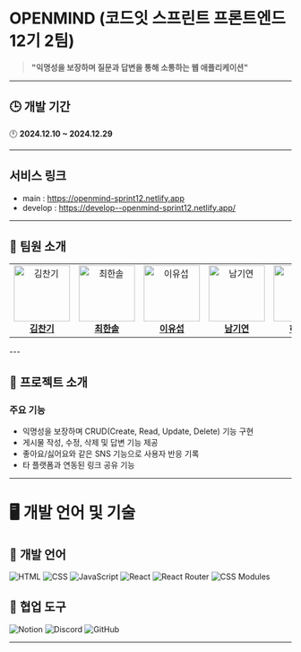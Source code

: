 # OPENMIND (코드잇 스프린트 프론트엔드 12기 2팀)

> **"익명성을 보장하며 질문과 답변을 통해 소통하는 웹 애플리케이션"**

---

## 🕒 개발 기간

🕛 **2024.12.10 ~ 2024.12.29**

---

## 서비스 링크
- main : https://openmind-sprint12.netlify.app
- develop : https://develop--openmind-sprint12.netlify.app/
---

## 👥 팀원 소개

<table>
  <tr>
    <td align="center">
      <a href="https://github.com/cksrlcks">
        <img src="https://avatars.githubusercontent.com/cksrlcks" width="100" height="100" alt="김찬기"/>
      </a>
      <br />
      <a href="https://github.com/cksrlcks"><b>김찬기</b></a>
    </td>
    <td align="center">
      <a href="https://github.com/sol322">
        <img src="https://avatars.githubusercontent.com/sol322" width="100" height="100" alt="최한솔"/>
      </a>
      <br />
      <a href="https://github.com/sol322"><b>최한솔</b></a>
    </td>
    <td align="center">
      <a href="https://github.com/charie95">
        <img src="https://avatars.githubusercontent.com/charie95" width="100" height="100" alt="이유섭"/>
      </a>
      <br />
      <a href="https://github.com/charie95"><b>이유섭</b></a>
    </td>
    <td align="center">
      <a href="https://github.com/Namgyeon">
        <img src="https://avatars.githubusercontent.com/Namgyeon" width="100" height="100" alt="남기연"/>
      </a>
      <br />
      <a href="https://github.com/Namgyeon"><b>남기연</b></a>
    </td>
    <td align="center">
      <a href="https://github.com/RINAHEO">
        <img src="https://avatars.githubusercontent.com/RINAHEO" width="100" height="100" alt="허리나"/>
      </a>
      <br />
      <a href="https://github.com/RINAHEO"><b>허리나</b></a>
    </td>
  </tr>
</table>
---

## 🔧 프로젝트 소개

### 주요 기능
- 익명성을 보장하며 CRUD(Create, Read, Update, Delete) 기능 구현
- 게시물 작성, 수정, 삭제 및 답변 기능 제공
- 좋아요/싫어요와 같은 SNS 기능으로 사용자 반응 기록
- 타 플랫폼과 연동된 링크 공유 기능

---

# 🖥️ 개발 언어 및 기술

## 📎 개발 언어
<p>
  <img src="https://img.shields.io/badge/HTML-E34F26?style=for-the-badge&logo=HTML5&logoColor=white" alt="HTML" />
  <img src="https://img.shields.io/badge/CSS-1572B6?style=for-the-badge&logo=CSS3&logoColor=white" alt="CSS" />
  <img src="https://img.shields.io/badge/JavaScript-F7DF1E?style=for-the-badge&logo=JavaScript&logoColor=black" alt="JavaScript" />
  <img src="https://img.shields.io/badge/React-61DAFB?style=for-the-badge&logo=React&logoColor=black" alt="React" />
  <img src="https://img.shields.io/badge/React_Router-CA4245?style=for-the-badge&logo=React-Router&logoColor=white" alt="React Router" />
  <img src="https://img.shields.io/badge/CSS_Modules-000000?style=for-the-badge&logo=cssmodules&logoColor=white" alt="CSS Modules" />
</p>

## 🔧 협업 도구
<p>
  <img src="https://img.shields.io/badge/Notion-000000?style=for-the-badge&logo=Notion&logoColor=white" alt="Notion" />
  <img src="https://img.shields.io/badge/Discord-5865F2?style=for-the-badge&logo=Discord&logoColor=white" alt="Discord" />
  <img src="https://img.shields.io/badge/GitHub-181717?style=for-the-badge&logo=GitHub&logoColor=white" alt="GitHub" />
</p>

---
